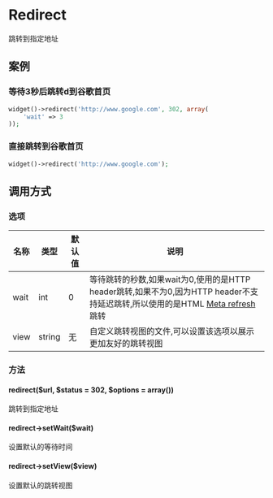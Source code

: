 Redirect
========

跳转到指定地址

案例
----

### 等待3秒后跳转d到谷歌首页
```php
widget()->redirect('http://www.google.com', 302, array(
    'wait' => 3
));
```

### 直接跳转到谷歌首页
```php
widget()->redirect('http://www.google.com');
```

调用方式
--------

### 选项

| 名称          | 类型      | 默认值    | 说明                                                                                                                                                                           |
|---------------|-----------|-----------|--------------------------------------------------------------------------------------------------------------------------------------------------------------------------------|
| wait          | int       | 0         | 等待跳转的秒数,如果wait为0,使用的是HTTP header跳转,如果不为0,因为HTTP header不支持延迟跳转,所以使用的是HTML [Meta refresh](http://en.wikipedia.org/wiki/Meta_refresh)跳转     |
| view          | string    | 无        | 自定义跳转视图的文件,可以设置该选项以展示更加友好的跳转视图                                                                                                                    |

### 方法

#### redirect($url, $status = 302, $options = array())
跳转到指定地址

#### redirect->setWait($wait)
设置默认的等待时间

#### redirect->setView($view)
设置默认的跳转视图
